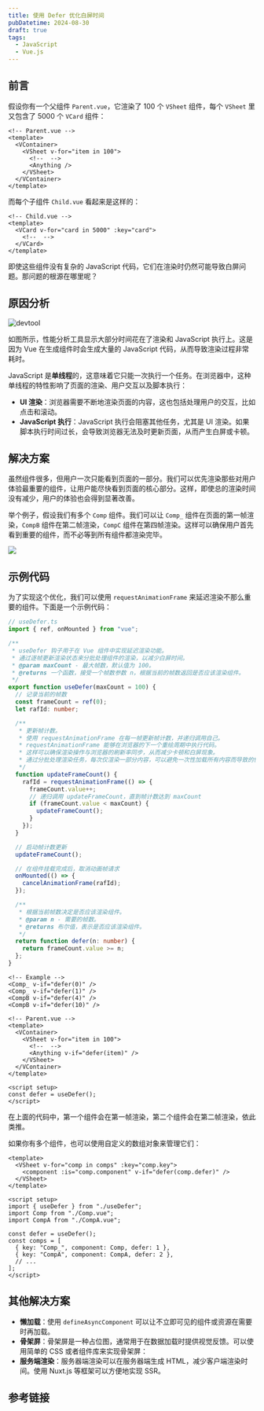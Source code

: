 ```yaml
---
title: 使用 Defer 优化白屏时间
pubDatetime: 2024-08-30
draft: true
tags:
  - JavaScript
  - Vue.js
---
```


## 前言

假设你有一个父组件 `Parent.vue`，它渲染了 100 个 `VSheet` 组件，每个 `VSheet` 里又包含了 5000 个 `VCard` 组件：

```vue
<!-- Parent.vue -->
<template>
  <VContainer>
    <VSheet v-for="item in 100">
      <!--  -->
      <Anything />
    </VSheet>
  </VContainer>
</template>
```

而每个子组件 `Child.vue` 看起来是这样的：

```vue
<!-- Child.vue -->
<template>
  <VCard v-for="card in 5000" :key="card">
    <!--  -->
  </VCard>
</template>
```

即使这些组件没有复杂的 JavaScript 代码，它们在渲染时仍然可能导致白屏问题。那问题的根源在哪里呢？

## 原因分析

![devtool](https://s2.loli.net/2024/08/27/lRzWmAfrgqe1pLU.png)

如图所示，性能分析工具显示大部分时间花在了渲染和 JavaScript 执行上。这是因为 Vue 在生成组件时会生成大量的 JavaScript 代码，从而导致渲染过程非常耗时。

JavaScript 是**单线程**的，这意味着它只能一次执行一个任务。在浏览器中，这种单线程的特性影响了页面的渲染、用户交互以及脚本执行：

- **UI 渲染**：浏览器需要不断地渲染页面的内容，这也包括处理用户的交互，比如点击和滚动。
- **JavaScript 执行**：JavaScript 执行会阻塞其他任务，尤其是 UI 渲染。如果脚本执行时间过长，会导致浏览器无法及时更新页面，从而产生白屏或卡顿。

## 解决方案

虽然组件很多，但用户一次只能看到页面的一部分。我们可以优先渲染那些对用户体验最重要的组件，让用户能尽快看到页面的核心部分。这样，即使总的渲染时间没有减少，用户的体验也会得到显著改善。

举个例子，假设我们有多个 `Comp` 组件。我们可以让 `Comp_` 组件在页面的第一帧渲染，`CompB` 组件在第二帧渲染，`CompC` 组件在第四帧渲染。这样可以确保用户首先看到重要的组件，而不必等到所有组件都渲染完毕。

![](https://s2.loli.net/2024/08/27/1ODxvphUT36J8eM.png)

## 示例代码

为了实现这个优化，我们可以使用 `requestAnimationFrame` 来延迟渲染不那么重要的组件。下面是一个示例代码：

```ts
// useDefer.ts
import { ref, onMounted } from "vue";

/**
 * useDefer 钩子用于在 Vue 组件中实现延迟渲染功能。
 * 通过逐帧更新渲染状态来分批处理组件的渲染，以减少白屏时间。
 * @param maxCount - 最大帧数，默认值为 100。
 * @returns 一个函数，接受一个帧数参数 n，根据当前的帧数返回是否应该渲染组件。
 */
export function useDefer(maxCount = 100) {
  // 记录当前的帧数
  const frameCount = ref(0);
  let rafId: number;

  /**
   * 更新帧计数。
   * 使用 requestAnimationFrame 在每一帧更新帧计数，并递归调用自己。
   * requestAnimationFrame 能够在浏览器的下一个重绘周期中执行代码。
   * 这样可以确保渲染操作与浏览器的刷新率同步，从而减少卡顿和白屏现象。
   * 通过分批处理渲染任务，每次仅渲染一部分内容，可以避免一次性加载所有内容而导致的性能瓶颈。
   */
  function updateFrameCount() {
    rafId = requestAnimationFrame(() => {
      frameCount.value++;
      // 递归调用 updateFrameCount，直到帧计数达到 maxCount
      if (frameCount.value < maxCount) {
        updateFrameCount();
      }
    });
  }

  // 启动帧计数更新
  updateFrameCount();

  // 在组件挂载完成后，取消动画帧请求
  onMounted(() => {
    cancelAnimationFrame(rafId);
  });

  /**
   * 根据当前帧数决定是否应该渲染组件。
   * @param n - 需要的帧数。
   * @returns 布尔值，表示是否应该渲染组件。
   */
  return function defer(n: number) {
    return frameCount.value >= n;
  };
}
```

```vue
<!-- Example -->
<Comp_ v-if="defer(0)" />
<Comp_ v-if="defer(1)" />
<CompB v-if="defer(4)" />
<CompB v-if="defer(10)" />

<!-- Parent.vue -->
<template>
  <VContainer>
    <VSheet v-for="item in 100">
      <!--  -->
      <Anything v-if="defer(item)" />
    </VSheet>
  </VContainer>
</template>

<script setup>
const defer = useDefer();
</script>
```

在上面的代码中，第一个组件会在第一帧渲染，第二个组件会在第二帧渲染，依此类推。

如果你有多个组件，也可以使用自定义的数组对象来管理它们：

```vue
<template>
  <VSheet v-for="comp in comps" :key="comp.key">
    <component :is="comp.component" v-if="defer(comp.defer)" />
  </VSheet>
</template>

<script setup>
import { useDefer } from "./useDefer";
import Comp from "./Comp.vue";
import CompA from "./CompA.vue";

const defer = useDefer();
const comps = [
  { key: "Comp_", component: Comp, defer: 1 },
  { key: "CompA", component: CompA, defer: 2 },
  // ...
];
</script>
```

## 其他解决方案

- **懒加载**：使用 `defineAsyncComponent` 可以让不立即可见的组件或资源在需要时再加载。
- **骨架屏**：骨架屏是一种占位图，通常用于在数据加载时提供视觉反馈。可以使用简单的 CSS 或者组件库来实现骨架屏：
- **服务端渲染**：服务器端渲染可以在服务器端生成 HTML，减少客户端渲染时间。使用 Nuxt.js 等框架可以方便地实现 SSR。

## 参考链接
